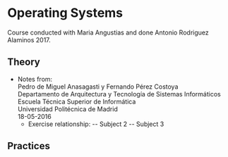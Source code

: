 # Operating Systems
Course conducted with Maria Angustias and done Antonio Rodriguez Alaminos 2017.

## Theory

- Notes from:  
Pedro de Miguel Anasagasti y Fernando Pérez Costoya  
	Departamento de Arquitectura y Tecnología de Sistemas Informáticos  
	Escuela Técnica Superior de Informática  
	Universidad Politécnica de Madrid  
	18-05-2016
	- Exercise relationship:
	-- Subject 2
	-- Subject 3
## Practices

